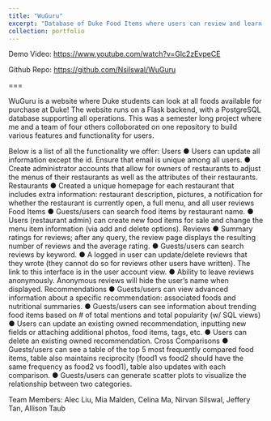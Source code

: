 ```yaml
---
title: "WuGuru"
excerpt: "Database of Duke Food Items where users can review and learn about new ones!<br/><img src='/images/WuGuru.png'>"
collection: portfolio
---
```


Demo Video: https://www.youtube.com/watch?v=Glc2zEvpeCE

Github Repo: https://github.com/Nsilswal/WuGuru

===

WuGuru is a website where Duke students can look at all foods available for purchase at Duke! The website runs on a Flask backend, with a PostgreSQL database supporting all operations. This was a semester long project where me and a team of four others colloborated on one repository to build various features and functionality for users. 

Below is a list of all the functionality we offer:
Users ● Users can update all information except the id. Ensure that email is unique among all users. ● Create administrator accounts that allow for owners of restaurants to adjust the menus of their restaurants as well as the attributes of their restaurants. Restaurants ● Created a unique homepage for each restaurant that includes extra information: restaurant description, pictures, a notification for whether the restaurant is currently open, a full menu, and all user reviews Food Items ● Guests/users can search food items by restaurant name. ● Users (restaurant admin) can create new food items for sale and change the menu item information (via add and delete options). Reviews ● Summary ratings for reviews; after any query, the review page displays the resulting number of reviews and the average rating. ● Guests/users can search reviews by keyword. ● A logged in user can update/delete reviews that they wrote (they cannot do so for reviews other users have written). The link to this interface is in the user account view. ● Ability to leave reviews anonymously. Anonymous reviews will hide the user’s name when displayed. Recommendations ● Guests/users can view advanced information about a specific recommendation: associated foods and nutritional summaries. ● Guests/users can see information about trending food items based on # of total mentions and total popularity (w/ SQL views) ● Users can update an existing owned recommendation, inputting new fields or attaching additional photos, food items, tags, etc. ● Users can delete an existing owned recommendation. Cross Comparisons ● Guests/users can see a table of the top 5 most frequently compared food items, table also maintains reciprocity (food1 vs food2 should have the same frequency as food2 vs food1), table also updates with each comparison. ● Guests/users can generate scatter plots to visualize the relationship between two categories.

Team Members: Alec Liu, Mia Malden, Celina Ma, Nirvan Silswal, Jeffery Tan, Allison Taub